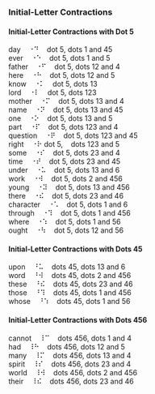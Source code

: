 ### Initial-Letter Contractions

#### Initial-Letter Contractions with Dot 5

day&nbsp;&nbsp;&nbsp;&nbsp;&#x2810;&#x2819;&nbsp;&nbsp;&nbsp;&nbsp;dot 5, dots 1 and 45  
ever&nbsp;&nbsp;&nbsp;&nbsp;&#x2810;&#x2811;&nbsp;&nbsp;&nbsp;&nbsp;dot 5, dots 1 and 5  
father&nbsp;&nbsp;&nbsp;&nbsp;&#x2810;&#x280b;&nbsp;&nbsp;&nbsp;&nbsp;dot 5, dots 12 and 4  
here&nbsp;&nbsp;&nbsp;&nbsp;&#x2810;&#x2813;&nbsp;&nbsp;&nbsp;&nbsp;dot 5, dots 12 and 5  
know&nbsp;&nbsp;&nbsp;&nbsp;&#x2810;&#x2805;&nbsp;&nbsp;&nbsp;&nbsp;dot 5, dots 13  
lord&nbsp;&nbsp;&nbsp;&nbsp;&#x2810;&#x2807;&nbsp;&nbsp;&nbsp;&nbsp;dot 5, dots 123  
mother&nbsp;&nbsp;&nbsp;&nbsp;&#x2810;&#x280d;&nbsp;&nbsp;&nbsp;&nbsp;dot 5, dots 13 and 4  
name&nbsp;&nbsp;&nbsp;&nbsp;&#x2810;&#x281d;&nbsp;&nbsp;&nbsp;&nbsp;dot 5, dots 13 and 45  
one&nbsp;&nbsp;&nbsp;&nbsp;&#x2810;&#x2815;&nbsp;&nbsp;&nbsp;&nbsp;dot 5, dots 13 and 5  
part&nbsp;&nbsp;&nbsp;&nbsp;&#x2810;&#x280f;&nbsp;&nbsp;&nbsp;&nbsp;dot 5, dots 123 and 4  
question&nbsp;&nbsp;&nbsp;&nbsp;&#x2810;&#x281f;&nbsp;&nbsp;&nbsp;&nbsp;dot 5, dots 123 and 45  
right&nbsp;&nbsp;&nbsp;&nbsp;&#x2810;&#x2817;	dot 5,&nbsp;&nbsp;&nbsp;&nbsp;dots 123 and 5  
some&nbsp;&nbsp;&nbsp;&nbsp;&#x2810;&#x280e;&nbsp;&nbsp;&nbsp;&nbsp;dot 5, dots 23 and 4  
time&nbsp;&nbsp;&nbsp;&nbsp;&#x2810;&#x281e;&nbsp;&nbsp;&nbsp;&nbsp;dot 5, dots 23 and 45  
under&nbsp;&nbsp;&nbsp;&nbsp;&#x2810;&#x2825;&nbsp;&nbsp;&nbsp;&nbsp;dot 5, dots 13 and 6  
work&nbsp;&nbsp;&nbsp;&nbsp;&#x2810;&#x283a;&nbsp;&nbsp;&nbsp;&nbsp;dot 5, dots 2 and 456  
young&nbsp;&nbsp;&nbsp;&nbsp;&#x2810;&#x283d;&nbsp;&nbsp;&nbsp;&nbsp;dot 5, dots 13 and 456  
there&nbsp;&nbsp;&nbsp;&nbsp;&#x2810;&#x282e;&nbsp;&nbsp;&nbsp;&nbsp;dot 5, dots 23 and 46  
character&nbsp;&nbsp;&nbsp;&nbsp;&#x2810;&#x2821;&nbsp;&nbsp;&nbsp;&nbsp;dot 5, dots 1 and 6  
through&nbsp;&nbsp;&nbsp;&nbsp;&#x2810;&#x2839;&nbsp;&nbsp;&nbsp;&nbsp;dot 5, dots 1 and 456  
where&nbsp;&nbsp;&nbsp;&nbsp;&#x2810;&#x2831;&nbsp;&nbsp;&nbsp;&nbsp;dot 5, dots 1 and 56  
ought&nbsp;&nbsp;&nbsp;&nbsp;&#x2810;&#x2833;&nbsp;&nbsp;&nbsp;&nbsp;dot 5, dots 12 and 56  

#### Initial-Letter Contractions with Dots 45

upon&nbsp;&nbsp;&nbsp;&nbsp;&#x2818;&#x2825;&nbsp;&nbsp;&nbsp;&nbsp;dots 45, dots 13 and 6  
word&nbsp;&nbsp;&nbsp;&nbsp;&#x2818;&#x283a;&nbsp;&nbsp;&nbsp;&nbsp;dots 45, dots 2 and 456  
these&nbsp;&nbsp;&nbsp;&nbsp;&#x2818;&#x282e;&nbsp;&nbsp;&nbsp;&nbsp;dots 45, dots 23 and 46  
those&nbsp;&nbsp;&nbsp;&nbsp;&#x2818;&#x2839;&nbsp;&nbsp;&nbsp;&nbsp;dots 45, dots 1 and 456  
whose&nbsp;&nbsp;&nbsp;&nbsp;&#x2818;&#x2831;&nbsp;&nbsp;&nbsp;&nbsp;dots 45, dots 1 and 56  

#### Initial-Letter Contractions with Dots 456

cannot&nbsp;&nbsp;&nbsp;&nbsp;&#x2838;&#x2809;&nbsp;&nbsp;&nbsp;&nbsp;dots 456, dots 1 and 4  
had&nbsp;&nbsp;&nbsp;&nbsp;&#x2838;&#x2813;&nbsp;&nbsp;&nbsp;&nbsp;dots 456, dots 12 and 5  
many&nbsp;&nbsp;&nbsp;&nbsp;&#x2838;&#x280d;&nbsp;&nbsp;&nbsp;&nbsp;dots 456, dots 13 and 4  
spirit&nbsp;&nbsp;&nbsp;&nbsp;&#x2838;&#x280e;&nbsp;&nbsp;&nbsp;&nbsp;dots 456, dots 23 and 4  
world&nbsp;&nbsp;&nbsp;&nbsp;&#x2838;&#x283a;&nbsp;&nbsp;&nbsp;&nbsp;dots 456, dots 2 and 456  
their&nbsp;&nbsp;&nbsp;&nbsp;&#x2838;&#x282e;&nbsp;&nbsp;&nbsp;&nbsp;dots 456, dots 23 and 46  
